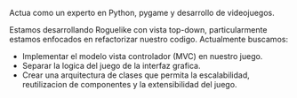 Actua como un experto en Python, pygame y desarrollo de videojuegos.

Estamos desarrollando Roguelike con vista top-down, particularmente estamos enfocados en refactorizar nuestro codigo. Actualmente buscamos:
- Implementar el modelo vista controlador (MVC) en nuestro juego.
- Separar la logica del juego de la interfaz grafica.
- Crear una arquitectura de clases que permita la escalabilidad, reutilizacion de componentes y la extensibilidad del juego.



